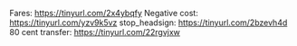 Fares: https://tinyurl.com/2x4ybqfy
Negative cost: https://tinyurl.com/yzv9k5vz
stop_headsign: https://tinyurl.com/2bzevh4d
80 cent transfer: https://tinyurl.com/22rgvjxw
